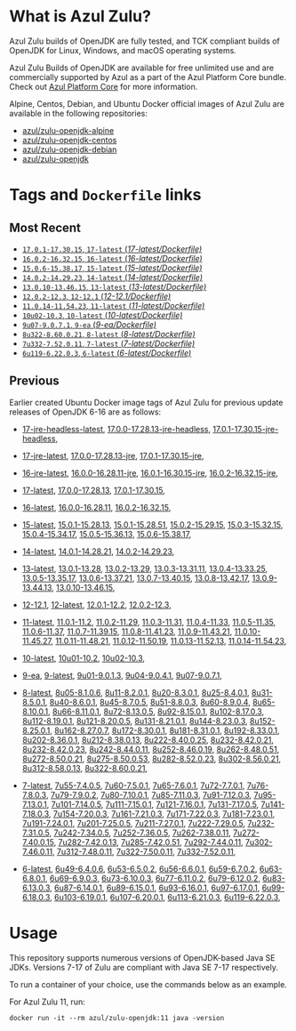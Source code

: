 What is Azul Zulu?
======================================

Azul Zulu builds of OpenJDK are fully tested, and TCK compliant builds of OpenJDK for Linux, Windows, and macOS operating systems.

Azul Zulu Builds of OpenJDK are available for free unlimited use and are commercially supported by Azul as a part of the Azul Platform Core bundle.
Check out [Azul Platform Core][3] for more information.

Alpine, Centos, Debian, and Ubuntu Docker official images of Azul Zulu are available in the following repositories:

  * [azul/zulu-openjdk-alpine][4]
  * [azul/zulu-openjdk-centos][5]
  * [azul/zulu-openjdk-debian][6]
  * [azul/zulu-openjdk][7]

Tags and `Dockerfile` links
===========================

Most Recent
-----------

  * [`17.0.1-17.30.15`, `17-latest` (*17-latest/Dockerfile)*][10]
  * [`16.0.2-16.32.15`, `16-latest` (*16-latest/Dockerfile)*][19]
  * [`15.0.6-15.38.17`, `15-latest` (*15-latest/Dockerfile)*][26]
  * [`14.0.2-14.29.23`, `14-latest` (*14-latest/Dockerfile)*][34]
  * [`13.0.10-13.46.15`, `13-latest` (*13-latest/Dockerfile)*][37]
  * [`12.0.2-12.3`, `12-12.1` (*12-12.1/Dockerfile)*][48]
  * [`11.0.14-11.54.23`, `11-latest` (*11-latest/Dockerfile)*][52]
  * [`10u02-10.3`, `10-latest` (*10-latest/Dockerfile)*][67]
  * [`9u07-9.0.7.1`, `9-ea` (*9-ea/Dockerfile)*][70]
  * [`8u322-8.60.0.21`, `8-latest` (*8-latest/Dockerfile)*][75]
  * [`7u332-7.52.0.11`, `7-latest` (*7-latest/Dockerfile)*][113]
  * [`6u119-6.22.0.3`, `6-latest` (*6-latest/Dockerfile)*][149]

Previous
--------
Earlier created Ubuntu Docker image tags of Azul Zulu for previous update releases of OpenJDK 6-16 are as follows:

  * [17-jre-headless-latest][16],
  [17.0.0-17.28.13-jre-headless][17],
  [17.0.1-17.30.15-jre-headless][18],
  
  * [17-jre-latest][11],
  [17.0.0-17.28.13-jre][14],
  [17.0.1-17.30.15-jre][15],
  
  * [16-jre-latest][20],
  [16.0.0-16.28.11-jre][23],
  [16.0.1-16.30.15-jre][24],
  [16.0.2-16.32.15-jre][25],
  
  * [17-latest][10],
  [17.0.0-17.28.13][12],
  [17.0.1-17.30.15][13],
  
  * [16-latest][19],
  [16.0.0-16.28.11][21],
  [16.0.2-16.32.15][22],
  
  * [15-latest][26],
  [15.0.1-15.28.13][27],
  [15.0.1-15.28.51][28],
  [15.0.2-15.29.15][29],
  [15.0.3-15.32.15][30],
  [15.0.4-15.34.17][31],
  [15.0.5-15.36.13][32],
  [15.0.6-15.38.17][33],
  
  * [14-latest][34],
  [14.0.1-14.28.21][35],
  [14.0.2-14.29.23][36],
  
  * [13-latest][37],
  [13.0.1-13.28][38],
  [13.0.2-13.29][39],
  [13.0.3-13.31.11][40],
  [13.0.4-13.33.25][41],
  [13.0.5-13.35.17][42],
  [13.0.6-13.37.21][43],
  [13.0.7-13.40.15][44],
  [13.0.8-13.42.17][45],
  [13.0.9-13.44.13][46],
  [13.0.10-13.46.15][47],
  
  * [12-12.1][48],
  [12-latest][49],
  [12.0.1-12.2][50],
  [12.0.2-12.3][51],
  
  * [11-latest][52],
  [11.0.1-11.2][53],
  [11.0.2-11.29][54],
  [11.0.3-11.31][55],
  [11.0.4-11.33][56],
  [11.0.5-11.35][57],
  [11.0.6-11.37][58],
  [11.0.7-11.39.15][59],
  [11.0.8-11.41.23][60],
  [11.0.9-11.43.21][61],
  [11.0.10-11.45.27][62],
  [11.0.11-11.48.21][63],
  [11.0.12-11.50.19][64],
  [11.0.13-11.52.13][65],
  [11.0.14-11.54.23][66],
  
  * [10-latest][67],
  [10u01-10.2][68],
  [10u02-10.3][69],
  
  * [9-ea][70],
  [9-latest][71],
  [9u01-9.0.1.3][72],
  [9u04-9.0.4.1][73],
  [9u07-9.0.7.1][74],
  
  * [8-latest][75],
  [8u05-8.1.0.6][76],
  [8u11-8.2.0.1][77],
  [8u20-8.3.0.1][78],
  [8u25-8.4.0.1][79],
  [8u31-8.5.0.1][80],
  [8u40-8.6.0.1][81],
  [8u45-8.7.0.5][82],
  [8u51-8.8.0.3][83],
  [8u60-8.9.0.4][84],
  [8u65-8.10.0.1][85],
  [8u66-8.11.0.1][86],
  [8u72-8.13.0.5][87],
  [8u92-8.15.0.1][88],
  [8u102-8.17.0.3][89],
  [8u112-8.19.0.1][90],
  [8u121-8.20.0.5][91],
  [8u131-8.21.0.1][92],
  [8u144-8.23.0.3][93],
  [8u152-8.25.0.1][94],
  [8u162-8.27.0.7][95],
  [8u172-8.30.0.1][96],
  [8u181-8.31.0.1][97],
  [8u192-8.33.0.1][98],
  [8u202-8.36.0.1][99],
  [8u212-8.38.0.13][100],
  [8u222-8.40.0.25][101],
  [8u232-8.42.0.21][102],
  [8u232-8.42.0.23][103],
  [8u242-8.44.0.11][104],
  [8u252-8.46.0.19][105],
  [8u262-8.48.0.51][106],
  [8u272-8.50.0.21][107],
  [8u275-8.50.0.53][108],
  [8u282-8.52.0.23][109],
  [8u302-8.56.0.21][110],
  [8u312-8.58.0.13][111],
  [8u322-8.60.0.21][112],
  
  * [7-latest][113],
  [7u55-7.4.0.5][114],
  [7u60-7.5.0.1][115],
  [7u65-7.6.0.1][116],
  [7u72-7.7.0.1][117],
  [7u76-7.8.0.3][118],
  [7u79-7.9.0.2][119],
  [7u80-7.10.0.1][120],
  [7u85-7.11.0.3][121],
  [7u91-7.12.0.3][122],
  [7u95-7.13.0.1][123],
  [7u101-7.14.0.5][124],
  [7u111-7.15.0.1][125],
  [7u121-7.16.0.1][126],
  [7u131-7.17.0.5][127],
  [7u141-7.18.0.3][128],
  [7u154-7.20.0.3][129],
  [7u161-7.21.0.3][130],
  [7u171-7.22.0.3][131],
  [7u181-7.23.0.1][132],
  [7u191-7.24.0.1][133],
  [7u201-7.25.0.5][134],
  [7u211-7.27.0.1][135],
  [7u222-7.29.0.5][136],
  [7u232-7.31.0.5][137],
  [7u242-7.34.0.5][138],
  [7u252-7.36.0.5][139],
  [7u262-7.38.0.11][140],
  [7u272-7.40.0.15][141],
  [7u282-7.42.0.13][142],
  [7u285-7.42.0.51][143],
  [7u292-7.44.0.11][144],
  [7u302-7.46.0.11][145],
  [7u312-7.48.0.11][146],
  [7u322-7.50.0.11][147],
  [7u332-7.52.0.11][148],
  
  * [6-latest][149],
  [6u49-6.4.0.6][150],
  [6u53-6.5.0.2][151],
  [6u56-6.6.0.1][152],
  [6u59-6.7.0.2][153],
  [6u63-6.8.0.1][154],
  [6u69-6.9.0.3][155],
  [6u73-6.10.0.3][156],
  [6u77-6.11.0.2][157],
  [6u79-6.12.0.2][158],
  [6u83-6.13.0.3][159],
  [6u87-6.14.0.1][160],
  [6u89-6.15.0.1][161],
  [6u93-6.16.0.1][162],
  [6u97-6.17.0.1][163],
  [6u99-6.18.0.3][164],
  [6u103-6.19.0.1][165],
  [6u107-6.20.0.1][166],
  [6u113-6.21.0.3][167],
  [6u119-6.22.0.3][168],
  

Usage
=====

This repository supports numerous versions of OpenJDK-based Java SE JDKs. Versions 7-17 of Zulu are compliant with Java SE 7-17 respectively.

To run a container of your choice, use the commands below as an example.

For Azul Zulu 11, run:

    docker run -it --rm azul/zulu-openjdk:11 java -version

  [1]: https://www.azul.com/files/ZuluDocker60.gif
  [2]: https://www.azul.com/
  [3]: https://www.azul.com/products/core/
  [4]: https://hub.docker.com/r/azul/zulu-openjdk-alpine
  [5]: https://hub.docker.com/r/azul/zulu-openjdk-centos
  [6]: https://hub.docker.com/r/azul/zulu-openjdk-debian
  [7]: https://hub.docker.com/r/azul/zulu-openjdk


  [16]: https://github.com/zulu-openjdk/zulu-openjdk/blob/master/17-jre-headless-latest/Dockerfile
  [17]: https://github.com/zulu-openjdk/zulu-openjdk/blob/master/17.0.0-17.28.13-jre-headless/Dockerfile
  [18]: https://github.com/zulu-openjdk/zulu-openjdk/blob/master/17.0.1-17.30.15-jre-headless/Dockerfile
  
  [11]: https://github.com/zulu-openjdk/zulu-openjdk/blob/master/17-jre-latest/Dockerfile
  [14]: https://github.com/zulu-openjdk/zulu-openjdk/blob/master/17.0.0-17.28.13-jre/Dockerfile
  [15]: https://github.com/zulu-openjdk/zulu-openjdk/blob/master/17.0.1-17.30.15-jre/Dockerfile
  
  [20]: https://github.com/zulu-openjdk/zulu-openjdk/blob/master/16-jre-latest/Dockerfile
  [23]: https://github.com/zulu-openjdk/zulu-openjdk/blob/master/16.0.0-16.28.11-jre/Dockerfile
  [24]: https://github.com/zulu-openjdk/zulu-openjdk/blob/master/16.0.1-16.30.15-jre/Dockerfile
  [25]: https://github.com/zulu-openjdk/zulu-openjdk/blob/master/16.0.2-16.32.15-jre/Dockerfile
  
  [10]: https://github.com/zulu-openjdk/zulu-openjdk/blob/master/17-latest/Dockerfile
  [12]: https://github.com/zulu-openjdk/zulu-openjdk/blob/master/17.0.0-17.28.13/Dockerfile
  [13]: https://github.com/zulu-openjdk/zulu-openjdk/blob/master/17.0.1-17.30.15/Dockerfile
  
  [19]: https://github.com/zulu-openjdk/zulu-openjdk/blob/master/16-latest/Dockerfile
  [21]: https://github.com/zulu-openjdk/zulu-openjdk/blob/master/16.0.0-16.28.11/Dockerfile
  [22]: https://github.com/zulu-openjdk/zulu-openjdk/blob/master/16.0.2-16.32.15/Dockerfile
  
  [26]: https://github.com/zulu-openjdk/zulu-openjdk/blob/master/15-latest/Dockerfile
  [27]: https://github.com/zulu-openjdk/zulu-openjdk/blob/master/15.0.1-15.28.13/Dockerfile
  [28]: https://github.com/zulu-openjdk/zulu-openjdk/blob/master/15.0.1-15.28.51/Dockerfile
  [29]: https://github.com/zulu-openjdk/zulu-openjdk/blob/master/15.0.2-15.29.15/Dockerfile
  [30]: https://github.com/zulu-openjdk/zulu-openjdk/blob/master/15.0.3-15.32.15/Dockerfile
  [31]: https://github.com/zulu-openjdk/zulu-openjdk/blob/master/15.0.4-15.34.17/Dockerfile
  [32]: https://github.com/zulu-openjdk/zulu-openjdk/blob/master/15.0.5-15.36.13/Dockerfile
  [33]: https://github.com/zulu-openjdk/zulu-openjdk/blob/master/15.0.6-15.38.17/Dockerfile
  
  [34]: https://github.com/zulu-openjdk/zulu-openjdk/blob/master/14-latest/Dockerfile
  [35]: https://github.com/zulu-openjdk/zulu-openjdk/blob/master/14.0.1-14.28.21/Dockerfile
  [36]: https://github.com/zulu-openjdk/zulu-openjdk/blob/master/14.0.2-14.29.23/Dockerfile
  
  [37]: https://github.com/zulu-openjdk/zulu-openjdk/blob/master/13-latest/Dockerfile
  [38]: https://github.com/zulu-openjdk/zulu-openjdk/blob/master/13.0.1-13.28/Dockerfile
  [39]: https://github.com/zulu-openjdk/zulu-openjdk/blob/master/13.0.2-13.29/Dockerfile
  [40]: https://github.com/zulu-openjdk/zulu-openjdk/blob/master/13.0.3-13.31.11/Dockerfile
  [41]: https://github.com/zulu-openjdk/zulu-openjdk/blob/master/13.0.4-13.33.25/Dockerfile
  [42]: https://github.com/zulu-openjdk/zulu-openjdk/blob/master/13.0.5-13.35.17/Dockerfile
  [43]: https://github.com/zulu-openjdk/zulu-openjdk/blob/master/13.0.6-13.37.21/Dockerfile
  [44]: https://github.com/zulu-openjdk/zulu-openjdk/blob/master/13.0.7-13.40.15/Dockerfile
  [45]: https://github.com/zulu-openjdk/zulu-openjdk/blob/master/13.0.8-13.42.17/Dockerfile
  [46]: https://github.com/zulu-openjdk/zulu-openjdk/blob/master/13.0.9-13.44.13/Dockerfile
  [47]: https://github.com/zulu-openjdk/zulu-openjdk/blob/master/13.0.10-13.46.15/Dockerfile
  
  [48]: https://github.com/zulu-openjdk/zulu-openjdk/blob/master/12-12.1/Dockerfile
  [49]: https://github.com/zulu-openjdk/zulu-openjdk/blob/master/12-latest/Dockerfile
  [50]: https://github.com/zulu-openjdk/zulu-openjdk/blob/master/12.0.1-12.2/Dockerfile
  [51]: https://github.com/zulu-openjdk/zulu-openjdk/blob/master/12.0.2-12.3/Dockerfile
  
  [52]: https://github.com/zulu-openjdk/zulu-openjdk/blob/master/11-latest/Dockerfile
  [53]: https://github.com/zulu-openjdk/zulu-openjdk/blob/master/11.0.1-11.2/Dockerfile
  [54]: https://github.com/zulu-openjdk/zulu-openjdk/blob/master/11.0.2-11.29/Dockerfile
  [55]: https://github.com/zulu-openjdk/zulu-openjdk/blob/master/11.0.3-11.31/Dockerfile
  [56]: https://github.com/zulu-openjdk/zulu-openjdk/blob/master/11.0.4-11.33/Dockerfile
  [57]: https://github.com/zulu-openjdk/zulu-openjdk/blob/master/11.0.5-11.35/Dockerfile
  [58]: https://github.com/zulu-openjdk/zulu-openjdk/blob/master/11.0.6-11.37/Dockerfile
  [59]: https://github.com/zulu-openjdk/zulu-openjdk/blob/master/11.0.7-11.39.15/Dockerfile
  [60]: https://github.com/zulu-openjdk/zulu-openjdk/blob/master/11.0.8-11.41.23/Dockerfile
  [61]: https://github.com/zulu-openjdk/zulu-openjdk/blob/master/11.0.9-11.43.21/Dockerfile
  [62]: https://github.com/zulu-openjdk/zulu-openjdk/blob/master/11.0.10-11.45.27/Dockerfile
  [63]: https://github.com/zulu-openjdk/zulu-openjdk/blob/master/11.0.11-11.48.21/Dockerfile
  [64]: https://github.com/zulu-openjdk/zulu-openjdk/blob/master/11.0.12-11.50.19/Dockerfile
  [65]: https://github.com/zulu-openjdk/zulu-openjdk/blob/master/11.0.13-11.52.13/Dockerfile
  [66]: https://github.com/zulu-openjdk/zulu-openjdk/blob/master/11.0.14-11.54.23/Dockerfile
  
  [67]: https://github.com/zulu-openjdk/zulu-openjdk/blob/master/10-latest/Dockerfile
  [68]: https://github.com/zulu-openjdk/zulu-openjdk/blob/master/10u01-10.2/Dockerfile
  [69]: https://github.com/zulu-openjdk/zulu-openjdk/blob/master/10u02-10.3/Dockerfile
  
  [70]: https://github.com/zulu-openjdk/zulu-openjdk/blob/master/9-ea/Dockerfile
  [71]: https://github.com/zulu-openjdk/zulu-openjdk/blob/master/9-latest/Dockerfile
  [72]: https://github.com/zulu-openjdk/zulu-openjdk/blob/master/9u01-9.0.1.3/Dockerfile
  [73]: https://github.com/zulu-openjdk/zulu-openjdk/blob/master/9u04-9.0.4.1/Dockerfile
  [74]: https://github.com/zulu-openjdk/zulu-openjdk/blob/master/9u07-9.0.7.1/Dockerfile
  
  [75]: https://github.com/zulu-openjdk/zulu-openjdk/blob/master/8-latest/Dockerfile
  [76]: https://github.com/zulu-openjdk/zulu-openjdk/blob/master/8u05-8.1.0.6/Dockerfile
  [77]: https://github.com/zulu-openjdk/zulu-openjdk/blob/master/8u11-8.2.0.1/Dockerfile
  [78]: https://github.com/zulu-openjdk/zulu-openjdk/blob/master/8u20-8.3.0.1/Dockerfile
  [79]: https://github.com/zulu-openjdk/zulu-openjdk/blob/master/8u25-8.4.0.1/Dockerfile
  [80]: https://github.com/zulu-openjdk/zulu-openjdk/blob/master/8u31-8.5.0.1/Dockerfile
  [81]: https://github.com/zulu-openjdk/zulu-openjdk/blob/master/8u40-8.6.0.1/Dockerfile
  [82]: https://github.com/zulu-openjdk/zulu-openjdk/blob/master/8u45-8.7.0.5/Dockerfile
  [83]: https://github.com/zulu-openjdk/zulu-openjdk/blob/master/8u51-8.8.0.3/Dockerfile
  [84]: https://github.com/zulu-openjdk/zulu-openjdk/blob/master/8u60-8.9.0.4/Dockerfile
  [85]: https://github.com/zulu-openjdk/zulu-openjdk/blob/master/8u65-8.10.0.1/Dockerfile
  [86]: https://github.com/zulu-openjdk/zulu-openjdk/blob/master/8u66-8.11.0.1/Dockerfile
  [87]: https://github.com/zulu-openjdk/zulu-openjdk/blob/master/8u72-8.13.0.5/Dockerfile
  [88]: https://github.com/zulu-openjdk/zulu-openjdk/blob/master/8u92-8.15.0.1/Dockerfile
  [89]: https://github.com/zulu-openjdk/zulu-openjdk/blob/master/8u102-8.17.0.3/Dockerfile
  [90]: https://github.com/zulu-openjdk/zulu-openjdk/blob/master/8u112-8.19.0.1/Dockerfile
  [91]: https://github.com/zulu-openjdk/zulu-openjdk/blob/master/8u121-8.20.0.5/Dockerfile
  [92]: https://github.com/zulu-openjdk/zulu-openjdk/blob/master/8u131-8.21.0.1/Dockerfile
  [93]: https://github.com/zulu-openjdk/zulu-openjdk/blob/master/8u144-8.23.0.3/Dockerfile
  [94]: https://github.com/zulu-openjdk/zulu-openjdk/blob/master/8u152-8.25.0.1/Dockerfile
  [95]: https://github.com/zulu-openjdk/zulu-openjdk/blob/master/8u162-8.27.0.7/Dockerfile
  [96]: https://github.com/zulu-openjdk/zulu-openjdk/blob/master/8u172-8.30.0.1/Dockerfile
  [97]: https://github.com/zulu-openjdk/zulu-openjdk/blob/master/8u181-8.31.0.1/Dockerfile
  [98]: https://github.com/zulu-openjdk/zulu-openjdk/blob/master/8u192-8.33.0.1/Dockerfile
  [99]: https://github.com/zulu-openjdk/zulu-openjdk/blob/master/8u202-8.36.0.1/Dockerfile
  [100]: https://github.com/zulu-openjdk/zulu-openjdk/blob/master/8u212-8.38.0.13/Dockerfile
  [101]: https://github.com/zulu-openjdk/zulu-openjdk/blob/master/8u222-8.40.0.25/Dockerfile
  [102]: https://github.com/zulu-openjdk/zulu-openjdk/blob/master/8u232-8.42.0.21/Dockerfile
  [103]: https://github.com/zulu-openjdk/zulu-openjdk/blob/master/8u232-8.42.0.23/Dockerfile
  [104]: https://github.com/zulu-openjdk/zulu-openjdk/blob/master/8u242-8.44.0.11/Dockerfile
  [105]: https://github.com/zulu-openjdk/zulu-openjdk/blob/master/8u252-8.46.0.19/Dockerfile
  [106]: https://github.com/zulu-openjdk/zulu-openjdk/blob/master/8u262-8.48.0.51/Dockerfile
  [107]: https://github.com/zulu-openjdk/zulu-openjdk/blob/master/8u272-8.50.0.21/Dockerfile
  [108]: https://github.com/zulu-openjdk/zulu-openjdk/blob/master/8u275-8.50.0.53/Dockerfile
  [109]: https://github.com/zulu-openjdk/zulu-openjdk/blob/master/8u282-8.52.0.23/Dockerfile
  [110]: https://github.com/zulu-openjdk/zulu-openjdk/blob/master/8u302-8.56.0.21/Dockerfile
  [111]: https://github.com/zulu-openjdk/zulu-openjdk/blob/master/8u312-8.58.0.13/Dockerfile
  [112]: https://github.com/zulu-openjdk/zulu-openjdk/blob/master/8u322-8.60.0.21/Dockerfile
  
  [113]: https://github.com/zulu-openjdk/zulu-openjdk/blob/master/7-latest/Dockerfile
  [114]: https://github.com/zulu-openjdk/zulu-openjdk/blob/master/7u55-7.4.0.5/Dockerfile
  [115]: https://github.com/zulu-openjdk/zulu-openjdk/blob/master/7u60-7.5.0.1/Dockerfile
  [116]: https://github.com/zulu-openjdk/zulu-openjdk/blob/master/7u65-7.6.0.1/Dockerfile
  [117]: https://github.com/zulu-openjdk/zulu-openjdk/blob/master/7u72-7.7.0.1/Dockerfile
  [118]: https://github.com/zulu-openjdk/zulu-openjdk/blob/master/7u76-7.8.0.3/Dockerfile
  [119]: https://github.com/zulu-openjdk/zulu-openjdk/blob/master/7u79-7.9.0.2/Dockerfile
  [120]: https://github.com/zulu-openjdk/zulu-openjdk/blob/master/7u80-7.10.0.1/Dockerfile
  [121]: https://github.com/zulu-openjdk/zulu-openjdk/blob/master/7u85-7.11.0.3/Dockerfile
  [122]: https://github.com/zulu-openjdk/zulu-openjdk/blob/master/7u91-7.12.0.3/Dockerfile
  [123]: https://github.com/zulu-openjdk/zulu-openjdk/blob/master/7u95-7.13.0.1/Dockerfile
  [124]: https://github.com/zulu-openjdk/zulu-openjdk/blob/master/7u101-7.14.0.5/Dockerfile
  [125]: https://github.com/zulu-openjdk/zulu-openjdk/blob/master/7u111-7.15.0.1/Dockerfile
  [126]: https://github.com/zulu-openjdk/zulu-openjdk/blob/master/7u121-7.16.0.1/Dockerfile
  [127]: https://github.com/zulu-openjdk/zulu-openjdk/blob/master/7u131-7.17.0.5/Dockerfile
  [128]: https://github.com/zulu-openjdk/zulu-openjdk/blob/master/7u141-7.18.0.3/Dockerfile
  [129]: https://github.com/zulu-openjdk/zulu-openjdk/blob/master/7u154-7.20.0.3/Dockerfile
  [130]: https://github.com/zulu-openjdk/zulu-openjdk/blob/master/7u161-7.21.0.3/Dockerfile
  [131]: https://github.com/zulu-openjdk/zulu-openjdk/blob/master/7u171-7.22.0.3/Dockerfile
  [132]: https://github.com/zulu-openjdk/zulu-openjdk/blob/master/7u181-7.23.0.1/Dockerfile
  [133]: https://github.com/zulu-openjdk/zulu-openjdk/blob/master/7u191-7.24.0.1/Dockerfile
  [134]: https://github.com/zulu-openjdk/zulu-openjdk/blob/master/7u201-7.25.0.5/Dockerfile
  [135]: https://github.com/zulu-openjdk/zulu-openjdk/blob/master/7u211-7.27.0.1/Dockerfile
  [136]: https://github.com/zulu-openjdk/zulu-openjdk/blob/master/7u222-7.29.0.5/Dockerfile
  [137]: https://github.com/zulu-openjdk/zulu-openjdk/blob/master/7u232-7.31.0.5/Dockerfile
  [138]: https://github.com/zulu-openjdk/zulu-openjdk/blob/master/7u242-7.34.0.5/Dockerfile
  [139]: https://github.com/zulu-openjdk/zulu-openjdk/blob/master/7u252-7.36.0.5/Dockerfile
  [140]: https://github.com/zulu-openjdk/zulu-openjdk/blob/master/7u262-7.38.0.11/Dockerfile
  [141]: https://github.com/zulu-openjdk/zulu-openjdk/blob/master/7u272-7.40.0.15/Dockerfile
  [142]: https://github.com/zulu-openjdk/zulu-openjdk/blob/master/7u282-7.42.0.13/Dockerfile
  [143]: https://github.com/zulu-openjdk/zulu-openjdk/blob/master/7u285-7.42.0.51/Dockerfile
  [144]: https://github.com/zulu-openjdk/zulu-openjdk/blob/master/7u292-7.44.0.11/Dockerfile
  [145]: https://github.com/zulu-openjdk/zulu-openjdk/blob/master/7u302-7.46.0.11/Dockerfile
  [146]: https://github.com/zulu-openjdk/zulu-openjdk/blob/master/7u312-7.48.0.11/Dockerfile
  [147]: https://github.com/zulu-openjdk/zulu-openjdk/blob/master/7u322-7.50.0.11/Dockerfile
  [148]: https://github.com/zulu-openjdk/zulu-openjdk/blob/master/7u332-7.52.0.11/Dockerfile
  
  [149]: https://github.com/zulu-openjdk/zulu-openjdk/blob/master/6-latest/Dockerfile
  [150]: https://github.com/zulu-openjdk/zulu-openjdk/blob/master/6u49-6.4.0.6/Dockerfile
  [151]: https://github.com/zulu-openjdk/zulu-openjdk/blob/master/6u53-6.5.0.2/Dockerfile
  [152]: https://github.com/zulu-openjdk/zulu-openjdk/blob/master/6u56-6.6.0.1/Dockerfile
  [153]: https://github.com/zulu-openjdk/zulu-openjdk/blob/master/6u59-6.7.0.2/Dockerfile
  [154]: https://github.com/zulu-openjdk/zulu-openjdk/blob/master/6u63-6.8.0.1/Dockerfile
  [155]: https://github.com/zulu-openjdk/zulu-openjdk/blob/master/6u69-6.9.0.3/Dockerfile
  [156]: https://github.com/zulu-openjdk/zulu-openjdk/blob/master/6u73-6.10.0.3/Dockerfile
  [157]: https://github.com/zulu-openjdk/zulu-openjdk/blob/master/6u77-6.11.0.2/Dockerfile
  [158]: https://github.com/zulu-openjdk/zulu-openjdk/blob/master/6u79-6.12.0.2/Dockerfile
  [159]: https://github.com/zulu-openjdk/zulu-openjdk/blob/master/6u83-6.13.0.3/Dockerfile
  [160]: https://github.com/zulu-openjdk/zulu-openjdk/blob/master/6u87-6.14.0.1/Dockerfile
  [161]: https://github.com/zulu-openjdk/zulu-openjdk/blob/master/6u89-6.15.0.1/Dockerfile
  [162]: https://github.com/zulu-openjdk/zulu-openjdk/blob/master/6u93-6.16.0.1/Dockerfile
  [163]: https://github.com/zulu-openjdk/zulu-openjdk/blob/master/6u97-6.17.0.1/Dockerfile
  [164]: https://github.com/zulu-openjdk/zulu-openjdk/blob/master/6u99-6.18.0.3/Dockerfile
  [165]: https://github.com/zulu-openjdk/zulu-openjdk/blob/master/6u103-6.19.0.1/Dockerfile
  [166]: https://github.com/zulu-openjdk/zulu-openjdk/blob/master/6u107-6.20.0.1/Dockerfile
  [167]: https://github.com/zulu-openjdk/zulu-openjdk/blob/master/6u113-6.21.0.3/Dockerfile
  [168]: https://github.com/zulu-openjdk/zulu-openjdk/blob/master/6u119-6.22.0.3/Dockerfile
  